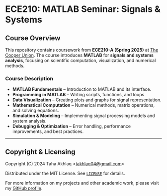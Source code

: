 # ECE210: MATLAB Seminar: Signals & Systems

## Course Overview
This repository contains coursework from **ECE210-A (Spring 2025)** at [The Cooper Union](http://www.cooper.edu). The course introduces **MATLAB** for **signals and systems analysis**, focusing on scientific computation, visualization, and numerical methods.

### Course Description
- **MATLAB Fundamentals** – Introduction to MATLAB and its interface.
- **Programming in MATLAB** – Writing scripts, functions, and loops.
- **Data Visualization** – Creating plots and graphs for signal representation.
- **Mathematical Computation** – Numerical methods, matrix operations, and solving equations.
- **Simulation & Modeling** – Implementing signal processing models and system analysis.
- **Debugging & Optimization** – Error handling, performance improvements, and best practices.

---

## Copyright & Licensing
Copyright (C) 2024 Taha Akhlaq <[takhlaq04@gmail.com](mailto:takhlaq04@gmail.com)>

Distributed under the MIT License. See [`LICENSE`](LICENSE) for details.

For more information on my projects and other academic work, please visit my [GitHub profile](https://github.com/TahaAkhlaq).

